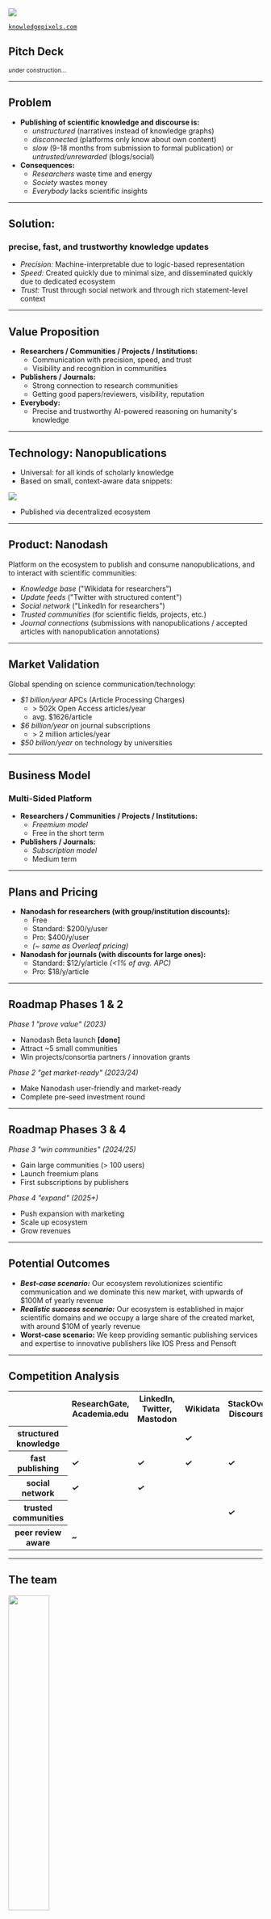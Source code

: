 <img style="max-width: 70%" src="knowledge-pixels-logo-rgb.svg"/>

[`knowledgepixels.com`](https://knowledgepixels.com)

## Pitch Deck

<small>under construction...</small>

---

## Problem

- **Publishing of scientific knowledge and discourse is:**
  - _unstructured_ (narratives instead of knowledge graphs)
  - _disconnected_ (platforms only know about own content)  <!-- all major communication platforms used by researchers are data silos:  ResearchGate, Academia.edu, LinkedIn, Twitter -->
  - _slow_ (9-18 months from submission to formal publication)  <!-- source: https://doi.org/10.1016/j.joi.2013.09.001 -->
  	or _untrusted/unrewarded_ (blogs/social)
- **Consequences:**
  - _Researchers_ waste time and energy
  - _Society_ wastes money
  - _Everybody_ lacks scientific insights
<!--
- Existing approaches for organizing scientific knowledge (ResearchGate, ChatGPT, etc.)  are shallow and imprecise
- _Science is slowed down by this lack of efficient communication_
-->

---

## Solution:

### precise, fast, and trustworthy knowledge updates

- _Precision:_ Machine-interpretable due to logic-based representation
- _Speed:_ Created quickly due to minimal size, and disseminated quickly due to dedicated ecosystem
- _Trust:_ Trust through social network and through rich statement-level context

---

## Value Proposition

- **Researchers / Communities / Projects / Institutions:**
  - Communication with precision, speed, and trust
  - Visibility and recognition in communities
  <!-- - Credit for community-driven datasets -->
  <!--  - → time saved for staying up-to-date, AI-powered assistance, etc. -->
- **Publishers / Journals:**
  - Strong connection to research communities
  - Getting good papers/reviewers, visibility, reputation
  <!-- - Role as guardians of scientific communities and data -->
  <!-- - New economic opportunities in ecosystem -->
- **Everybody:**
  - Precise and trustworthy AI-powered reasoning on humanity's knowledge

---

## Technology: Nanopublications

- Universal: for all kinds of scholarly knowledge
- Based on small, context-aware data snippets:

<img class="stretch" src="knowledge-record.png"/>

<br>

- Published via decentralized ecosystem

---

## Product: Nanodash

Platform on the ecosystem to publish and consume nanopublications, and to interact with scientific communities:

- _Knowledge base_ ("Wikidata for researchers")
- _Update feeds_ ("Twitter with structured content")
- _Social network_ ("LinkedIn for researchers")
- _Trusted communities_ (for scientific fields, projects, etc.)
- _Journal connections_ (submissions with nanopublications / accepted articles with nanopublication annotations)

---

## Market Validation

Global spending on science communication/technology:

- _$1 billion/year_ APCs (Article Processing Charges)
  - &gt; 502k Open Access articles/year
  - avg. $1626/article
- _$6 billion/year_ on journal subscriptions
  - &gt; 2 million articles/year
- _$50 billion/year_ on technology by universities

---

## Business Model
### Multi-Sided Platform

- **Researchers / Communities / Projects / Institutions:**
  - _Freemium model_
  - Free in the short term
- **Publishers / Journals:**
  - _Subscription model_
  - Medium term

---

## Plans and Pricing

- **Nanodash for researchers (with group/institution discounts):**
  - Free
  - Standard: $200/y/user
  - Pro: $400/y/user
  - _(~ same as Overleaf pricing)_
- **Nanodash for journals (with discounts for large ones):**
  - Standard: $12/y/article _(<1% of avg. APC)_
  - Pro: $18/y/article

---

## Roadmap Phases 1 & 2

_Phase 1 "prove value" (2023)_

- Nanodash Beta launch **[done]**
- Attract ~5 small communities
- Win projects/consortia partners / innovation grants

_Phase 2 "get market-ready" (2023/24)_

- Make Nanodash user-friendly and market-ready
- Complete pre-seed investment round

---

## Roadmap Phases 3 & 4
_Phase 3 "win communities" (2024/25)_

- Gain large communities (> 100 users)
- Launch freemium plans
- First subscriptions by publishers

_Phase 4 "expand" (2025+)_

- Push expansion with marketing
- Scale up ecosystem
- Grow revenues

---

## Potential Outcomes

- _**Best-case scenario:**_ Our ecosystem revolutionizes scientific communication and we dominate this new market, with upwards of $100M of yearly revenue
- _**Realistic success scenario:**_ Our ecosystem is established in major scientific domains and we occupy a large share of the created market, with around $10M of yearly revenue
- **Worst-case scenario:** We keep providing semantic publishing services and expertise to innovative publishers like IOS Press and Pensoft

---

## Competition Analysis

<small>
<table align="center">
<tr>
  <th></th>
  <th>ResearchGate, Academia.edu</th>
  <th>LinkedIn, Twitter, Mastodon</th>
  <th>Wikidata</th>
  <th>StackOverflow, Discourse, etc.</th>
  <th>Journal systems</th>
  <th>Nanodash</th>
</tr>
<tr>
  <th>structured knowledge</th>
  <td></td>
  <td></td>
  <td><em class="check"><strong>✓</strong></em></td>
  <td></td>
  <td></td>
  <td><em class="check"><strong>✓</strong></em></td>
</tr>
<tr>
  <th>fast publishing</th>
  <td><em class="check"><strong>✓</strong></em></td>
  <td><em class="check"><strong>✓</strong></em></td>
  <td><em class="check"><strong>✓</strong></em></td>
  <td><em class="check"><strong>✓</strong></em></td>
  <td></td>
  <td><em class="check"><strong>✓</strong></em></td>
</tr>
<tr>
  <th>social network</th>
  <td><em class="check"><strong>✓</strong></em></td>
  <td><em class="check"><strong>✓</strong></em></td>
  <td></td>
  <td></td>
  <td></td>
  <td><em class="check"><strong>✓</strong></em></td>
</tr>
<tr>
  <th>trusted communities</th>
  <td></td>
  <td></td>
  <td></td>
  <td><em class="check"><strong>✓</strong></em></td>
  <td></td>
  <td><em class="check"><strong>✓</strong></em></td>
</tr>
<tr>
  <th>peer review aware</th>
  <td><em class="check"><strong>~</strong></em></td>
  <td></td>
  <td></td>
  <td></td>
  <td><em class="check"><strong>✓</strong></em></td>
  <td><em class="check"><strong>✓</strong></em></td>
</tr>
</table>
</small>

---

## The team
<div class="container"><div class="col">

<img style="width: 40%;" src="https://knowledgepixels.com/assets/img/philipp.jpg"/>

#### Philipp von Essen</h4>

<div style="font-size: 70%;">

**marketing / business administration**

- MA in Business and Economics
- 5 years of experience in successful startup launch (republik.ch)
- track record includes roles as team leader and head of finance

</div>

</div><div class="col">

<img style="width: 40%;" src="https://knowledgepixels.com/assets/img/tobias.jpg"/>

#### Tobias Kuhn

<div style="font-size: 70%;">

**software development / research**

- PhD in Computer Science
- co-author of FAIR principles
- Nanodash developer and nanopublication technology leader
- 12 years of research experience

</div>

</div></div>

---

## Financial Projections

...

---

## Fundraising

...

---

## End of Pitch

(extra slides follow)

---

## Ecosystem

We are building a new nanopublication-based ecosystem for knowledge sharing:

- _Decentralized:_ based on a global network of services
- _Open and anti-silo:_ everybody can join, and all data is open and accessed as a single global knowledge graph
- _Reliable:_ services are redundant and content is cryptographically verified

---

## Short-Term Business Model

- **Partners:**
  - Funds from research projects and innovation grants
  - _Value:_ Help research communities prepare their future communication technology
- **Researchers / Communities / Projects / Institutions:**
  - Free use of Nanodash
  - _Value:_ Fast, precise, and trustworthy knowledge updates; visibility and recognition in community

---

### Calculations for Open Access

- 501 950 articles with APC published in 2019 (with article-level data in DOAJ) with avg. $1626/article [[source]](http://hdl.handle.net/10393/42327)
- Therefore $816 170 700 total APCs in 2019 (not counting articles not in DOAJ and hybrid journals)
- Conservative estimate: $1B/y total APCs of OA/hybrid journals combined

---

### Calculations for Journal Subscriptions 1/2

- Overall 2.9M articles/year in 2020 [[source]](https://ncses.nsf.gov/pubs/nsb20214/publication-output-by-country-region-or-economy-and-scientific-field)
- Minus 500k+ OA articles gives >2M in subscription model

---

### Calculations for Journal Subscriptions 2/2

- No global data; New Zealand universities spend for biggest 4 publishers "around US$14.9 million in 2016 (the total spending on all publishers is likely at least 2-3 times that)" [[source]](https://theconversation.com/universities-spend-millions-on-accessing-results-of-publicly-funded-research-88392)
- Conservative estimate: NZ universities spend $30M/y on subscriptions contributing 0.5% of global share (NZ has 0.25% of global GDP)
- Therefore globally 6B/y spent on journal subscriptions

---

### Calculations for University Technology Spending

- $16B per year in US [[source]](https://www.linkedin.com/pulse/universities-spend-16bn-each-year-technology-hardly-any-barosevcic/)
- US share of global R&D is 28% [[source]](https://ncses.nsf.gov/pubs/nsb20225)
- Assuming university tech expenses are proportional to R&D: global university tech expenses = $57B/year

---

### Calculations for Number of Researchers/Groups/Journals

**Researchers:**
- ~1 "article equivalent" per researcher and year [[source]](https://www.sciencedirect.com/science/article/pii/S1751157715000218)
- 3M articles/y therefore means 3M active researchers

**Research groups:**
- group size is on average 7.3 [[source]](https://www.ncbi.nlm.nih.gov/pmc/articles/PMC4465944/)
- Therefore ~400k research groups globally

**Journals:**
- ~30k globally; 28060 from largest 100 publishers [[source]](https://www.emerald.com/insight/content/doi/10.1108/JD-04-2022-0083/full/html)

---

### Calculations for Realistic Success Scenario

**20% of 3M researchers (600k) use Nanodash**
- 18k paying users (3% conversion rate), paying on avg. $200/y (pro plan income is offset by discounts)
- _→ 3.6M/y revenue from researchers_

**20% of 3M articles/y (600k) in journals with Nanodash plan**
- $12/article (pro plan income is offset by discounts)
- _→ 7.2M/y revenue from journals_

---

### Calculations for Best-Case Scenario

...
